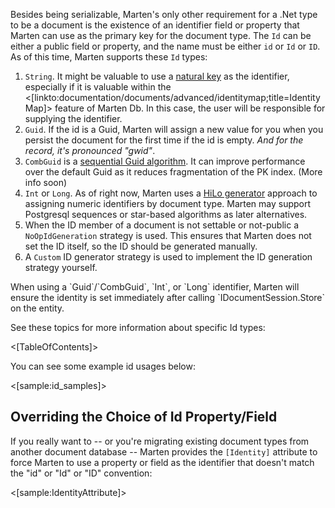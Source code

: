 <!--title:Document Identity-->

Besides being serializable, Marten's only other requirement for a .Net type to be a document is the existence of an identifier field or property that Marten can use as the primary key for the document type. The `Id` can be either a public field or property, and the name must be either `id` or `Id` or `ID`. As of this time, Marten supports these `Id` types:

1. `String`. It might be valuable to use a [natural key](https://en.wikipedia.org/wiki/Natural_key) as the identifier, especially if it is valuable within the 
   <[linkto:documentation/documents/advanced/identitymap;title=Identity Map]> feature of Marten Db. In this case, the user will 
   be responsible for supplying the identifier.
1. `Guid`. If the id is a Guid, Marten will assign a new value for you when you persist the document for the first time if the id is empty. 
   _And for the record, it's pronounced "gwid"_.
1. `CombGuid` is a [sequential Guid algorithm](https://en.wikipedia.org/wiki/Globally_unique_identifier#Sequential_algorithms). It can improve performance over the default Guid as it reduces fragmentation of the PK index. (More info soon)
1. `Int` or `Long`. As of right now, Marten uses a [HiLo generator](http://stackoverflow.com/questions/282099/whats-the-hi-lo-algorithm) approach to assigning numeric identifiers by document type. 
   Marten may support Postgresql sequences or star-based algorithms as later alternatives.
1. When the ID member of a document is not settable or not-public a `NoOpIdGeneration` strategy is used. This ensures that Marten does not set the ID itself, so the ID should be generated manually.
1. A `Custom` ID generator strategy is used to implement the ID generation strategy yourself.

<div class="alert alert-info">When using a `Guid`/`CombGuid`, `Int`, or `Long` identifier, Marten will ensure the identity is set immediately after calling `IDocumentSession.Store` on the entity.</div>

See these topics for more information about specific Id types:

<[TableOfContents]>

You can see some example id usages below:

<[sample:id_samples]>

## Overriding the Choice of Id Property/Field

If you really want to -- or you're migrating existing document types from another document database -- Marten provides
the `[Identity]` attribute to force Marten to use a property or field as the identifier that doesn't match
the "id" or "Id" or "ID" convention:

<[sample:IdentityAttribute]>



